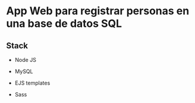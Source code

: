 # App Web para registrar personas en una base de datos SQL

## Stack

- Node JS

- MySQL

- EJS templates

- Sass
